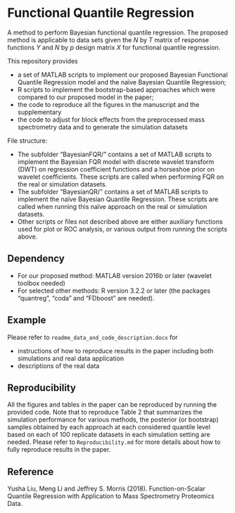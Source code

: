 # Functional Quantile Regression

A method to perform Bayesian functional quantile regression. The proposed method is applicable to data sets given the _N_ by _T_ matrix of response functions _Y_ and _N_ by _p_ design matrix _X_ for functional quantile regression. 

This repository provides 
- a set of MATLAB scripts to implement our proposed Bayesian Functional Quantile Regression model and the naïve Bayesian Quantile Regression; 
- R scripts to implement the bootstrap-based approaches which were compared to our proposed model in the paper; 
- the code to reproduce all the figures in the manuscript and the supplementary
- the code to adjust for block effects from the preprocessed mass spectrometry data and to generate the simulation datasets

File structure: 
- The subfolder “BayesianFQR/” contains a set of MATLAB scripts to implement the Bayesian FQR model with discrete wavelet transform (DWT) on regression coefficient functions and a horseshoe prior on wavelet coefficients. These scripts are called when performing FQR on the real or simulation datasets.
- The subfolder “BayesianQR/” contains a set of MATLAB scripts to implement the naïve Bayesian Quantile Regression. These scripts are called when running this naïve approach on the real or simulation datasets.
- Other scripts or files not described above are either auxiliary functions used for plot or ROC analysis, or various output from running the scripts above.

## Dependency 
- For our proposed method: MATLAB version 2016b or later (wavelet toolbox needed)
- For selected other methods: R version 3.2.2 or later (the packages “quantreg”, “coda” and “FDboost” are needed).

## Example
Please refer to ```readme_data_and_code_description.docx``` for 
- instructions of how to reproduce results in the paper including both simulations and real data application 
- descriptions of the real data 

## Reproducibility 

All the figures and tables in the paper can be reproduced by running the provided code. Note that to reproduce Table 2 that summarizes the simulation performance for various methods, the posterior (or bootstrap) samples obtained by each approach at each considered quantile level based on each of 100 replicate datasets in each simulation setting are needed. Please refer to ```Reproducibility.md``` for more details about how to fully reproduce results in the paper. 

## Reference

Yusha Liu, Meng Li and Jeffrey S. Morris (2018). Function-on-Scalar Quantile Regression with Application to Mass Spectrometry Proteomics Data. 
